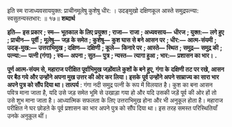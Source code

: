  

इति स्म राजाध्यवसाययुक्त: प्राचीनमूलेषु कुशेषु धीर: । उदङ्मुखो दक्षिणकूल आस्ते समुद्रपत्न्या: स्वसुतन्यस्तभार: ॥ १७॥ **शब्दार्थ** 

**इति—** **इस प्रकार** **; स्म—** **भूतकाल के लिए प्रयुक्त** **; राजा—** **राजा** **; अध्यवसाय—** **धीरज** **; युक्त:—** **लगे हुए** **; प्राचीन—** **पूर्वी** **;** **मूलेषु—** **जड़ के समेत** **; कुशेषु—** **कुश घास से बने आसन पर** **; धीर:—** **आत्म-संयमी** **; उदङ्-मुख:—** **उत्तराभिमुख** **; दक्षिण—** **दक्षिणी** **; कूले—** **किनारे पर** **; आस्ते—** **स्थित** **; समुद्र—** **समुद्र की** **; पत्न्या:—** **पत्नी (गंगा)** **; स्व—** **अपना** **; सुत—** **पुत्र** **; न्यस्त—** **त्यागा हुआ** **; भार:—** **प्रशासन का भार।** **.** 

**पूर्ण आत्म-संयम से, महाराज परीक्षित पूर्वाभिमुख जड़ोंवाले कुशों के बने हुए, गंगा के** **दक्षिणी तट पर रखे, आसन पर बैठ गये और उन्होंने अपना मुख उत्तर की ओर कर लिया। इसके** **पूर्व उन्होंने अपने साम्राज्य का सारा भार अपने पुत्र को सौंप दिया था।** **तात्पर्य** : गंगा नदी समुद्र पत्नी के रूप में विलयात है। कुश का बना आसन पवित्र माना जाता है, यदि उसे जड़ समेत भूमि से उखाड़ा गया हो और यदि उसकी जड़ें पूर्व की ओर हों तो उसे शुभ माना जाता है। आध्यात्मिक सफलता के लिए उत्तराभिमुख होना और भी अनुकूल होता है। महाराज परीक्षित ने घर छोडऩे के पूर्व प्रशासन का भार अपने पुत्र को सौंप दिया था। इस तरह समस्त परिस्थितियाँ उनके अनुकूल थीं। 